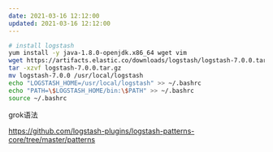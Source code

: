 ```yaml
---
date: 2021-03-16 12:12:00
updated: 2021-03-16 12:12:00
---
```






```sh
# install logstash
yum install -y java-1.8.0-openjdk.x86_64 wget vim
wget https://artifacts.elastic.co/downloads/logstash/logstash-7.0.0.tar.gz
tar -xzvf logstash-7.0.0.tar.gz
mv logstash-7.0.0 /usr/local/logstash
echo "LOGSTASH_HOME=/usr/local/logstash" >> ~/.bashrc
echo "PATH=\$LOGSTASH_HOME/bin:\$PATH" >> ~/.bashrc
source ~/.bashrc
```



grok语法

https://github.com/logstash-plugins/logstash-patterns-core/tree/master/patterns
